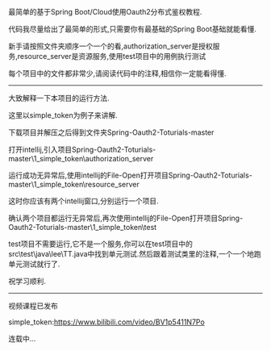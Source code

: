 最简单的基于Spring Boot/Cloud使用Oauth2分布式鉴权教程.

代码我尽量给出了最简单的形式,只需要你有最基础的Spring Boot基础就能看懂.

新手请按照文件夹顺序一个一个的看,authorization_server是授权服务,resource_server是资源服务,使用test项目中的用例执行测试

每个项目中的文件都非常少,请阅读代码中的注释,相信你一定能看得懂.

-------------------------------------------

大致解释一下本项目的运行方法.

这里以simple_token为例子来讲解.

下载项目并解压之后得到文件夹Spring-Oauth2-Toturials-master

打开intellij,引入项目Spring-Oauth2-Toturials-master\1_simple_token\authorization_server

运行成功无异常后,使用intellij的File-Open打开项目Spring-Oauth2-Toturials-master\1_simple_token\resource_server

这时你应该有两个intellij窗口,分别运行一个项目.

确认两个项目都运行无异常后,再次使用intellij的File-Open打开项目Spring-Oauth2-Toturials-master\1_simple_token\test

test项目不需要运行,它不是一个服务,你可以在test项目中的src\test\java\lee\TT.java中找到单元测试.然后跟着测试类里的注释,一个一个地跑单元测试就行了.

祝学习顺利.

-------------------------------------------

视频课程已发布

simple_token:https://www.bilibili.com/video/BV1p5411N7Po

连载中...
